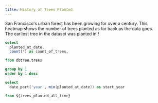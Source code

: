 ```yaml
---
title: History of Trees Planted
---
```


<script>
    let myColors = [
      "#D7E4C0",
      "#C6DCBA",
      "#BBC3A4",
      "#B3A398",
      "#638889"
    ]
</script>

San Francisco's urban forest has been growing for over a century. This heatmap shows the number of trees planted as far back as the data goes. The earliest tree in the dataset was planted in <Value data={trees_planted_all_time_start_year} fmt="YYYY"/>!

<CalendarHeatmap
    data={trees_planted_all_time}
    date="planted_at_date"
    value=count_of_trees
    title="Trees Planted"
    subtitle="Heatmap of trees planted all time"
    yearLabel=true
    colorPalette={myColors}
/>

```sql trees_planted_all_time
select
  planted_at_date,
  count(*) as count_of_trees,

from dbtree.trees

group by 1
order by 1 desc
```

```sql trees_planted_all_time_start_year
select
  date_part('year', min(planted_at_date)) as start_year

from ${trees_planted_all_time}
```
